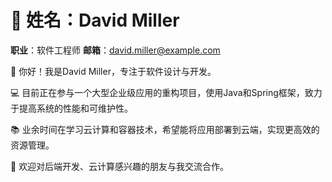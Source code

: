 # 👤 姓名：David Miller
**职业**：软件工程师
**邮箱**：david.miller@example.com

👋 你好！我是David Miller，专注于软件设计与开发。

💻 目前正在参与一个大型企业级应用的重构项目，使用Java和Spring框架，致力于提高系统的性能和可维护性。

📚 业余时间在学习云计算和容器技术，希望能将应用部署到云端，实现更高效的资源管理。

🤝 欢迎对后端开发、云计算感兴趣的朋友与我交流合作。
